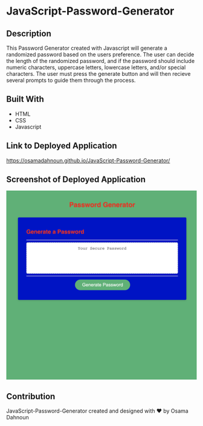 # JavaScript-Password-Generator

## Description
This Password Generator created with Javascript will generate a randomized password based on the users preference. The user can decide the length of the randomized password, and if the password should include numeric characters, uppercase letters, lowercase letters, and/or special characters. The user must press the generate button and will then recieve several prompts to guide them through the process.

## Built With
* HTML
* CSS
* Javascript

## Link to Deployed Application
https://osamadahnoun.github.io/JavaScript-Password-Generator/

## Screenshot of Deployed Application
![Screenshot-of-Deployed-Application](./assets/images/deployappscrshot.png)

## Contribution
JavaScript-Password-Generator created and designed with ❤️ by Osama Dahnoun